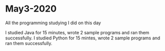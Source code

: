 # May3-2020
All the programming studying I did on this day

I studied Java for 15 minutes, wrote 2 sample programs and ran them successfully. 
I studied Python for 15 mintes, wrote 2 sample programs and ran them successfully. 
